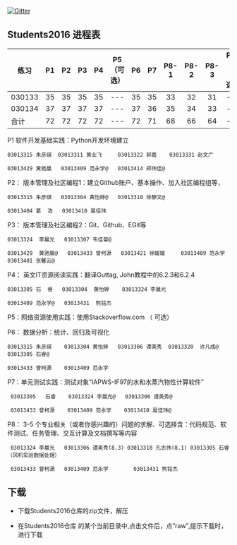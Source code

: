 
[![Gitter](https://badges.gitter.im/Py03013052/Students2016.svg)](https://gitter.im/Py03013052/Students2016?utm_source=badge&utm_medium=badge&utm_campaign=pr-badge)

## Students2016 进程表

|  练习  | P1  | P2  | P3  | P4| P5（可选）      | P6  | P7  |P8-1 |P8-2 |P8-3 |P8-4（可选）|P8-5（可选） |
| ------ |:---:|:---:|:---:|:------:|:--------:|:---:|:---:|:---:|:---:|:---:|:-------:|---------:|
| 030133 | 35  | 35  | 35  |  35    |   ---      |  35  | 35  | 33  | 32  | 31 |   ---     |  ---        |
| 030134 | 37  | 37  | 37 |  37    |    ---      |  37  |  36  | 35 | 34  | 33  |    ---    |   ---       |
|  合计     | 72  | 72  | 72 |  72   |     ---    |  72   | 71  |  68 | 66  | 64  |   ---      |  ---         |
                                                                                                                        
P1 软件开发基础实践：Python开发环境建立

    03013315 朱彦祺  03013311 黄业飞     03013322 郭嘉    03013331 赵文广

    03013429 黄驰晨   03013409 范永学@   03013414 郑伟佳@

P2： 版本管理及社区编程1：建立Github账户、基本操作、加入社区编程组等，

    03013315 朱彦祺   03013304 黄怡婷@   03013310 徐静文@

    03013404 葛  浩   03013410 扈佳玮

P3： 版本管理及社区编程2：Git、Github、EGit等

    03013324  李晨光   03013307 韦佳菊@

    03013429  黄驰晨@   03013433 曾柯源   03013421 徐媛媛     03013409 范永学    03013401 张馨云@

P4： 英文IT资源阅读实践：翻译Guttag, John教程中的6.2.3和6.2.4 

    03013305 石  睿   03013304  黄怡婷    03013324 李晨光

    03013409 范永学@   03013431  熊铭杰

P5：网络资源使用实践：使用Stackoverflow.com （ 可选） 

P6： 数据分析：统计、回归及可视化

	03013315 朱彦祺    03013304 黄怡婷   03013306 谭美秀  03013320  许凡成@  03013305 石睿@
    
    03013433 曾柯源    03013409 范永学 

P7：单元测试实践：测试对象“IAPWS-IF97的水和水蒸汽物性计算软件”

	 03013305   石睿    03013324 李晨光@   03013306 谭美秀@
	 
	 03013433 曾柯源    03013409 范永学    03013410 扈佳玮@

P8： 3-5 个专业相关（或者你感兴趣的）问题的求解、可选择含：代码规范、软件测试、任务管理、交互计算及文档撰写等内容

     03013324 李晨光   03013306 谭美秀(8.3) 03013318 孔志伟(8.1) 03013305 石睿 （风机实验数据处理）
     
     03013433 曾柯源   03013409 范永学        03013431 熊铭杰

## 下载 

* 下载Students2016仓库的zip文件，解压

* 在Students2016仓库 的某个当前目录中,点击文件后，点”raw",提示下载时，进行下载
